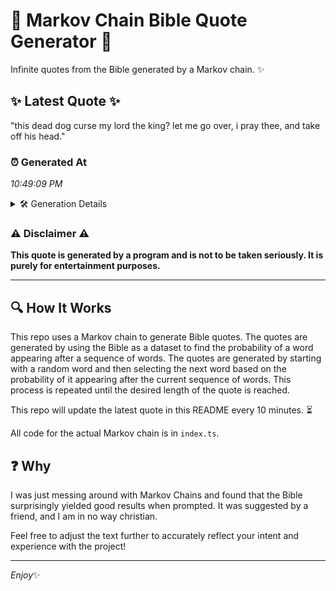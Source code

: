 # 📖 Markov Chain Bible Quote Generator 📖

Infinite quotes from the Bible generated by a Markov chain. ✨

## ✨ Latest Quote ✨
"this dead dog curse my lord the king? let me go over, i pray thee, and take off his head."

### ⏰ Generated At
*10:49:09 PM*

<details>
    <summary>🛠️ Generation Details</summary>
    <p>
        <strong>🌱 Seed:</strong> this<br>
        <strong>🔄 Iterations:</strong> 19<br>
        <strong>📜 Context History:</strong><br>[ this ]: dead<br>[ this, dead ]: dog<br>[ this, dead, dog ]: curse<br>[ this, dead, dog, curse ]: my<br>[ this, dead, dog, curse, my ]: lord<br>[ this, dead, dog, curse, my, lord ]: the<br>[ dead, dog, curse, my, lord, the ]: king?<br>[ dog, curse, my, lord, the, king? ]: let<br>[ curse, my, lord, the, king?, let ]: me<br>[ my, lord, the, king?, let, me ]: go<br>[ lord, the, king?, let, me, go ]: over,<br>[ the, king?, let, me, go, over, ]: i<br>[ king?, let, me, go, over,, i ]: pray<br>[ let, me, go, over,, i, pray ]: thee,<br>[ me, go, over,, i, pray, thee, ]: and<br>[ go, over,, i, pray, thee,, and ]: take<br>[ over,, i, pray, thee,, and, take ]: off<br>[ i, pray, thee,, and, take, off ]: his<br>[ pray, thee,, and, take, off, his ]: head.<br>
    </p>
</details>

### ⚠️ Disclaimer ⚠️
**This quote is generated by a program and is not to be taken seriously. It is purely for entertainment purposes.**

---

## 🔍 How It Works

This repo uses a Markov chain to generate Bible quotes. The quotes are generated by using the Bible as a dataset to find the probability of a word appearing after a sequence of words. The quotes are generated by starting with a random word and then selecting the next word based on the probability of it appearing after the current sequence of words. This process is repeated until the desired length of the quote is reached.

This repo will update the latest quote in this README every 10 minutes. ⏳

All code for the actual Markov chain is in `index.ts`.

## ❓ Why

I was just messing around with Markov Chains and found that the Bible surprisingly yielded good results when prompted. 
It was suggested by a friend, and I am in no way christian.

Feel free to adjust the text further to accurately reflect your intent and experience with the project!

---

*Enjoy*✨
